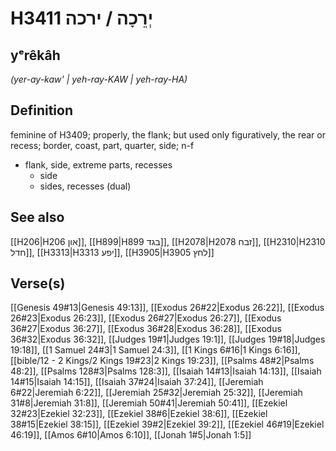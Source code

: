 # H3411 יְרֵכָה / ירכה

## yᵉrêkâh

_(yer-ay-kaw' | yeh-ray-KAW | yeh-ray-HA)_

## Definition

feminine of H3409; properly, the flank; but used only figuratively, the rear or recess; border, coast, part, quarter, side; n-f

- flank, side, extreme parts, recesses
  - side
  - sides, recesses (dual)

## See also

[[H206|H206 און]], [[H899|H899 בגד]], [[H2078|H2078 זבח]], [[H2310|H2310 חדל]], [[H3313|H3313 יפע]], [[H3905|H3905 לחץ]]

## Verse(s)

[[Genesis 49#13|Genesis 49:13]], [[Exodus 26#22|Exodus 26:22]], [[Exodus 26#23|Exodus 26:23]], [[Exodus 26#27|Exodus 26:27]], [[Exodus 36#27|Exodus 36:27]], [[Exodus 36#28|Exodus 36:28]], [[Exodus 36#32|Exodus 36:32]], [[Judges 19#1|Judges 19:1]], [[Judges 19#18|Judges 19:18]], [[1 Samuel 24#3|1 Samuel 24:3]], [[1 Kings 6#16|1 Kings 6:16]], [[bible/12 - 2 Kings/2 Kings 19#23|2 Kings 19:23]], [[Psalms 48#2|Psalms 48:2]], [[Psalms 128#3|Psalms 128:3]], [[Isaiah 14#13|Isaiah 14:13]], [[Isaiah 14#15|Isaiah 14:15]], [[Isaiah 37#24|Isaiah 37:24]], [[Jeremiah 6#22|Jeremiah 6:22]], [[Jeremiah 25#32|Jeremiah 25:32]], [[Jeremiah 31#8|Jeremiah 31:8]], [[Jeremiah 50#41|Jeremiah 50:41]], [[Ezekiel 32#23|Ezekiel 32:23]], [[Ezekiel 38#6|Ezekiel 38:6]], [[Ezekiel 38#15|Ezekiel 38:15]], [[Ezekiel 39#2|Ezekiel 39:2]], [[Ezekiel 46#19|Ezekiel 46:19]], [[Amos 6#10|Amos 6:10]], [[Jonah 1#5|Jonah 1:5]]